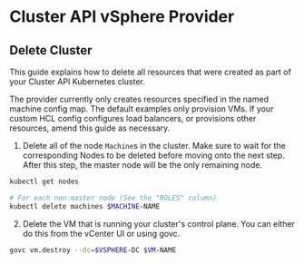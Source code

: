 # Cluster API vSphere Provider

## Delete Cluster

This guide explains how to delete all resources that were created as part of
your Cluster API Kubernetes cluster.

The provider currently only creates resources specified in the named machine
config map. The default examples only provision VMs. If your custom HCL config
configures load balancers, or provisions other resources, amend this guide as
necessary.

1. Delete all of the node `Machine`s in the cluster. Make sure to wait for the corresponding Nodes to be deleted before moving onto the next step. After this step, the master node will be the only remaining node.
   
```bash
kubectl get nodes

# For each non-master node (See the "ROLES" column)
kubectl delete machines $MACHINE-NAME
```

2. Delete the VM that is running your cluster's control plane. You can either do this from the vCenter UI or using govc.

```bash
govc vm.destroy --dc=$VSPHERE-DC $VM-NAME
```
